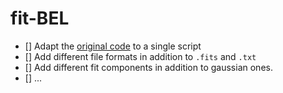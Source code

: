 # fit-BEL

- [] Adapt the [original code](https://github.com/AleD1996/diana_et_al_2021) to a single script
- [] Add different file formats in addition to `.fits` and `.txt`
- [] Add different fit components in addition to gaussian ones.
- [] ...
